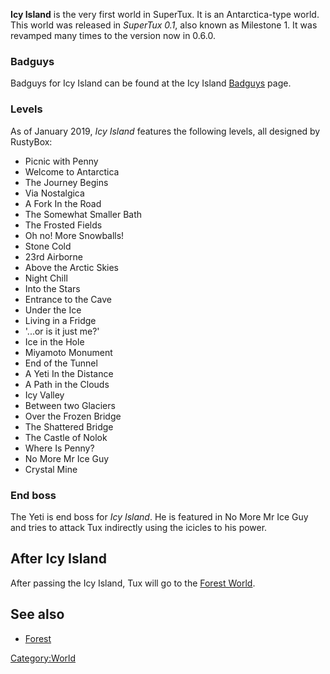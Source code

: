 **Icy Island** is the very first world in SuperTux. It is an Antarctica-type world. This world was released in _SuperTux 0.1_, also known as Milestone 1. It was revamped many times to the version now in 0.6.0. 

### Badguys
Badguys for Icy Island can be found at the Icy Island [Badguys](Badguys-Icy "wikilink") page.

### Levels
As of January 2019, _Icy Island_ features the following levels, all designed by RustyBox:

* Picnic with Penny
* Welcome to Antarctica
* The Journey Begins
* Via Nostalgica
* A Fork In the Road
* The Somewhat Smaller Bath
* The Frosted Fields
* Oh no! More Snowballs!
* Stone Cold
* 23rd Airborne
* Above the Arctic Skies
* Night Chill
* Into the Stars
* Entrance to the Cave
* Under the Ice
* Living in a Fridge
* '...or is it just me?'
* Ice in the Hole
* Miyamoto Monument
* End of the Tunnel
* A Yeti In the Distance
* A Path in the Clouds
* Icy Valley
* Between two Glaciers
* Over the Frozen Bridge
* The Shattered Bridge
* The Castle of Nolok
* Where Is Penny?
* No More Mr Ice Guy
* Crystal Mine

### End boss
The Yeti is end boss for _Icy Island_. He is featured in No More Mr Ice Guy and tries to attack Tux indirectly using the icicles to his power.

After Icy Island
----------------

After passing the Icy Island, Tux will go to the [Forest World](Forest-World "wikilink").

See also
--------

-   [Forest](Forest-World "wikilink")

<Category:World>
